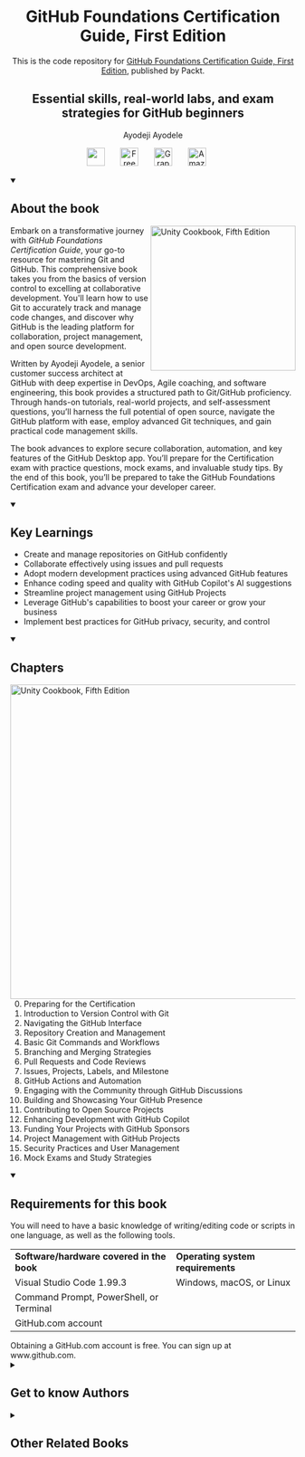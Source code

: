 <h1 align="center">
GitHub Foundations Certification Guide, First Edition</h1>
<p align="center">This is the code repository for <a href ="https://www.packtpub.com/en-us/product/github-foundations-certification-guide-first-edition/9781836206057"> GitHub Foundations Certification Guide, First Edition</a>, published by Packt.
</p>

<h2 align="center">
Essential skills, real-world labs, and exam strategies for GitHub beginners
</h2>
<p align="center">
Ayodeji Ayodele</p>

<p align="center">
   <a href="https://packt.link/deep-engineering" alt="Discord" title="Learn more on the Discord server"><img width="32px" src="https://cliply.co/wp-content/uploads/2021/08/372108630_DISCORD_LOGO_400.gif"/></a>
  &#8287;&#8287;&#8287;&#8287;&#8287;
  <a href="https://packt.link/free-ebook/9781836206057"><img width="32px" alt="Free PDF" title="Free PDF" src="https://cdn-icons-png.flaticon.com/512/4726/4726010.png"/></a>
 &#8287;&#8287;&#8287;&#8287;&#8287;
  <a href="https://packt.link/gbp/9781836206057"><img width="32px" alt="Graphic Bundle" title="Graphic Bundle" src="https://cdn-icons-png.flaticon.com/512/2659/2659360.png"/></a>
  &#8287;&#8287;&#8287;&#8287;&#8287;
   <a href="https://www.amazon.com/GitHub-Foundations-Certification-Guide-Real-World/dp/1836206054/"><img width="32px" alt="Amazon" title="Get your copy" src="https://cdn-icons-png.flaticon.com/512/15466/15466027.png"/></a>
  &#8287;&#8287;&#8287;&#8287;&#8287;
</p>
<details open> 
  <summary><h2>About the book</summary>
<a href="https://www.packtpub.com/product/unity-cookbook-fifth-edition/9781805123026">
<img src="https://content.packt.com/B22508/cover_image_small.jpg" alt="Unity Cookbook, Fifth Edition" height="256px" align="right">
</a>

Embark on a transformative journey with _GitHub Foundations Certification Guide_, your go-to resource for mastering Git and GitHub. This comprehensive book takes you from the basics of version control to excelling at collaborative development. You'll learn how to use Git to accurately track and manage code changes, and discover why GitHub is the leading platform for collaboration, project management, and open source development.

Written by Ayodeji Ayodele, a senior customer success architect at GitHub with deep expertise in DevOps, Agile coaching, and software engineering, this book provides a structured path to Git/GitHub proficiency. Through hands-on tutorials, real-world projects, and self-assessment questions, you’ll harness the full potential of open source, navigate the GitHub platform with ease, employ advanced Git techniques, and gain practical code management skills.

The book advances to explore secure collaboration, automation, and key features of the GitHub Desktop app. You’ll prepare for the Certification exam with practice questions, mock exams, and invaluable study tips.
By the end of this book, you’ll be prepared to take the GitHub Foundations Certification exam and advance your developer career.</details>
<details open> 
  <summary><h2>Key Learnings</summary>
<ul>

<li>Create and manage repositories on GitHub confidently</li>

<li>Collaborate effectively using issues and pull requests</li>

<li>Adopt modern development practices using advanced GitHub features</li>

<li>Enhance coding speed and quality with GitHub Copilot's AI suggestions</li>

<li>Streamline project management using GitHub Projects</li>

<li>Leverage GitHub's capabilities to boost your career or grow your business</li>

<li>Implement best practices for GitHub privacy, security, and control</li>

</ul>

  </details>

<details open> 
  <summary><h2>Chapters</summary>
     <img src="https://cliply.co/wp-content/uploads/2020/02/372002150_DOCUMENTS_400px.gif" alt="Unity Cookbook, Fifth Edition" height="556px" align="right">
<ol>

  <li value='0'>Preparing for the Certification</li>
  
  <li>Introduction to Version Control with Git</li>

  <li>Navigating the GitHub Interface</li>

  <li>Repository Creation and Management</li>

  <li>Basic Git Commands and Workflows</li>

  <li>Branching and Merging Strategies</li>

  <li>Pull Requests and Code Reviews</li>

  <li>Issues, Projects, Labels, and Milestone</li>

  <li>GitHub Actions and Automation</li>

  <li>Engaging with the Community through GitHub Discussions</li>

  <li>Building and Showcasing Your GitHub Presence</li>

  <li>Contributing to Open Source Projects</li>

  <li>Enhancing Development with GitHub Copilot</li>

  <li>Funding Your Projects with GitHub Sponsors</li>

  <li>Project Management with GitHub Projects</li>

  <li>Security Practices and User Management</li>

  <li>Mock Exams and Study Strategies</li>

</ol>

</details>


<details open> 
  <summary><h2>Requirements for this book</summary>
You will need to have a basic knowledge of writing/editing code or scripts in one language, as well as the following tools.
<table>
  <tr>
     <td><b>Software/hardware covered in the book</td>
     <td><b>Operating system requirements</td>
  </tr>
  <tr>
    <td>Visual Studio Code 1.99.3</td>
    <td>Windows, macOS, or Linux</td>
  </tr>
  <tr>
     <td>Command Prompt, PowerShell, or Terminal</td>
     <td></td> 
  </tr>
  <tr>
     <td>GitHub.com account</td>
     <td></td>
  </tr>
</table>
Obtaining a GitHub.com account is free. You can sign up at www.github.com.
</details>
    


<details> 
  <summary><h2>Get to know Authors</h2></summary>

_Ayodeji Ayodele_ also known as “Ayo,” is a seasoned architect, software engineer, and DevOps coach with over 20 years of experience across industries including fi nance, tech, FMCG, and the public sector. Currently a senior customer success architect at GitHub, he helps enterprise clients unlock the full potential of modern software delivery. Ayo is passionate about building innovative, user-centric solutions and has worked with teams across Asia, Oceania, and Africa to champion Agile and DevOps practices. When he’s not immersed in technology, Ayo enjoys football, music, and exploring new places around the world.


</details>
<details> 
  <summary><h2>Other Related Books</h2></summary>
<ul>

  <li><a href="https://www.packtpub.com/en-us/product/mastering-github-actions-first-edition/9781805128625">Mastering GitHub Actions, First Edition</a></li>

  <li><a href="https://www.packtpub.com/en-us/product/automating-workflows-with-github-actions-first-edition/9781800560406">Automating Workflows with GitHub Actions, First Edition</a></li>
 
</ul>

</details>
